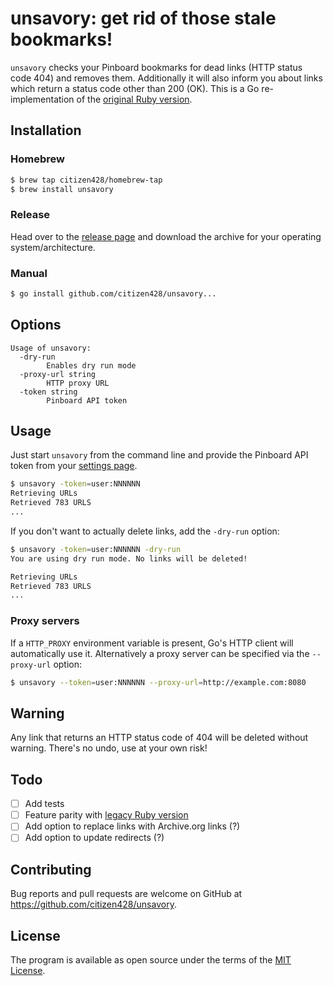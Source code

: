 # unsavory: get rid of those stale bookmarks!

`unsavory` checks your Pinboard bookmarks for dead links (HTTP status code 404) and removes them.
Additionally it will also inform you about links which return a status code other than 200 (OK).
This is a Go re-implementation of the [original Ruby version](https://github.com/citizen428/unsavory-legacy).

## Installation

### Homebrew

```sh
$ brew tap citizen428/homebrew-tap
$ brew install unsavory
```

### Release

Head over to the [release page](https://github.com/citizen428/unsavory/releases) and download the archive for your operating system/architecture.

### Manual

```sh
$ go install github.com/citizen428/unsavory...
```

## Options

```
Usage of unsavory:
  -dry-run
    	Enables dry run mode
  -proxy-url string
    	HTTP proxy URL
  -token string
    	Pinboard API token
```

## Usage

Just start `unsavory` from the command line and provide the Pinboard API token from your [settings page](https://pinboard.in/settings/password).

```sh
$ unsavory -token=user:NNNNNN
Retrieving URLs
Retrieved 783 URLS
...
```

If you don't want to actually delete links, add the `-dry-run` option:

```sh
$ unsavory -token=user:NNNNNN -dry-run
You are using dry run mode. No links will be deleted!

Retrieving URLs
Retrieved 783 URLS
...
```

### Proxy servers

If a `HTTP_PROXY` environment variable is present, Go's HTTP client will automatically use it.
Alternatively a proxy server can be specified via the `--proxy-url` option:

```sh
$ unsavory --token=user:NNNNNN --proxy-url=http://example.com:8080
```

## Warning

Any link that returns an HTTP status code of 404 will be deleted without warning. There's no undo,
use at your own risk!

## Todo

- [ ] Add tests
- [ ] Feature parity with [legacy Ruby version](https://github.com/citizen428/unsavory-legacy)
- [ ] Add option to replace links with Archive.org links (?)
- [ ] Add option to update redirects (?)

## Contributing

Bug reports and pull requests are welcome on GitHub at https://github.com/citizen428/unsavory.

## License

The program is available as open source under the terms of the [MIT License](https://opensource.org/licenses/MIT).
